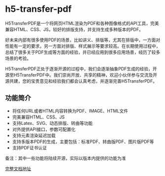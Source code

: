 # h5-transfer-pdf
H5TransferPDF是一个将网页HTML渲染为PDF和各种图像格式的API工具，完美兼容HTML、CSS、JS，较好的排版支持，并支持生成多种版本的PDF。

好未来内部有很多使用PDF的场景，比如讲义、排版等，尤其在排版中，一方面对性能有一定的要求，另一方面对排版、样式展示等要求较高。在长期使用过程中，总结了很多关于PDF生成等方面的经验，并已经应用到很多应用场景，经历了较多场景的考验。

H5TransferPDF正处于逐渐开源的过程中，我们会逐渐抽象PDF生成的经验，开源至H5TransferPDF中。我们崇尚开放、共享的精神，欢迎小伙伴参与交流及开源共建，您的宝贵意见和经验我们都会认真考虑，并逐渐完善H5TransferPDF。

## 功能简介
- 将任何URL或者HTML内容转换为PDF、IMAGE、HTML文件
- 完美兼容HTML、CSS、JS
- 支持Latex、SVG、动态排版、转曲等功能
- 对外提供API接口，参数可配置化
- 支持元素渲染延迟加载
- 支持多版本PDF的生成，主要包括：标准PDF、转曲版PDF、图片版PDF等
- 支持PDF证书认证

备注：其中一些功能将陆续开源，实际以版本内提供的功能为准

<a href="https://www.yuque.com/books/share/12029038-5b2d-47d4-8077-91d59d379ad0?# 《H5TransferPDF文档》" target="_blank">完整文档地址</a>
 
 
